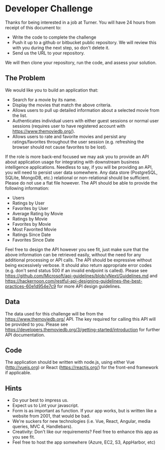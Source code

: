 # Developer Challenge
Thanks for being interested in a job at Turner.  You will have 24 hours from receipt of this document to:

* Write the code to complete the challenge
* Push it up to a github or bitbucket public repository. We will review this with you during the next step, so don't delete it.
* Send us the URL to your repository.

We will then clone your repository, run the code, and assess your solution.

## The Problem

We would like you to build an application that:

* Search for a movie by its name.
* Display the movies that match the above criteria.
* Allows users to pull up detailed information about a selected movie from the list.
* Authenticates individual users with either guest sessions or normal user sessions (requires user to have registered account with https://www.themoviedb.org/).
* Allows users to rate and favorite movies and persist any ratings/favorites throughout the user session (e.g. refreshing the browser should not cause favorites to be lost).

If the role is more back-end focused we may ask you to provide an API about application usage for integrating with downstream business intelligence applications. Needless to say, if you will be providing an API, you will need to persist user data somewhere. Any data store (PostgreSQL, SQLite, MongoDB, etc.) relational or non-relational should be sufficient. Please do not use a flat file however. The API should be able to provide the following information:

* Users
* Ratings by User
* Favorites by User
* Average Rating by Movie
* Ratings by Movie
* Favorites by Movie
* Most Favorited Movie
* Ratings Since Date
* Favorites Since Date

Feel free to design the API however you see fit, just make sure that the above information can be retrieved easily, without the need for any additional processing or API calls. The API should be expressive without being excessively verbose. It should also return appropriate error codes (e.g. don't send status 500 if an invalid endpoint is called). Please see https://github.com/Microsoft/api-guidelines/blob/vNext/Guidelines.md and https://hackernoon.com/restful-api-designing-guidelines-the-best-practices-60e1d954e7c9 for more API design guidelines.

## Data

The data used for this challenge will be from the https://www.themoviedb.org/ API. The key required for calling this API will be provided to you. Please see https://developers.themoviedb.org/3/getting-started/introduction for further API documentation.

## Code
The application should be written with node.js, using either Vue (http://vuejs.org) or React (https://reactjs.org/) for the front-end framework if applicable.

## Hints

* Do your best to impress us.
* Expect us to Lint your javascript.
* Form is as important as function.  If your app works, but is written like a website from 2001, that would be bad.
* We're suckers for new technologies (i.e. Vue, React, Angular, media queries, MVC 4, Handlebars).
* Creativity: Don't like our requirements? Feel free to enhance this app as you see fit.
* Feel free to host the app somewhere (Azure, EC2, S3, AppHarbor, etc)
